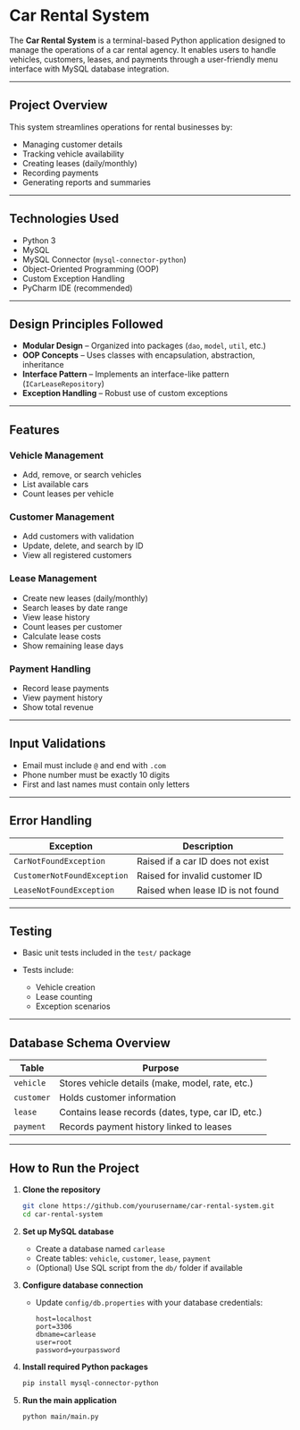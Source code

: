 
# Car Rental System

The **Car Rental System** is a terminal-based Python application designed to manage the operations of a car rental agency. It enables users to handle vehicles, customers, leases, and payments through a user-friendly menu interface with MySQL database integration.

---

## Project Overview

This system streamlines operations for rental businesses by:

* Managing customer details
* Tracking vehicle availability
* Creating leases (daily/monthly)
* Recording payments
* Generating reports and summaries

---

## Technologies Used

* Python 3
* MySQL
* MySQL Connector (`mysql-connector-python`)
* Object-Oriented Programming (OOP)
* Custom Exception Handling
* PyCharm IDE (recommended)

---

## Design Principles Followed

* **Modular Design** – Organized into packages (`dao`, `model`, `util`, etc.)
* **OOP Concepts** – Uses classes with encapsulation, abstraction, inheritance
* **Interface Pattern** – Implements an interface-like pattern (`ICarLeaseRepository`)
* **Exception Handling** – Robust use of custom exceptions

---

## Features

### Vehicle Management

* Add, remove, or search vehicles
* List available cars
* Count leases per vehicle

### Customer Management

* Add customers with validation
* Update, delete, and search by ID
* View all registered customers

### Lease Management

* Create new leases (daily/monthly)
* Search leases by date range
* View lease history
* Count leases per customer
* Calculate lease costs
* Show remaining lease days

### Payment Handling

* Record lease payments
* View payment history
* Show total revenue

---

## Input Validations

* Email must include `@` and end with `.com`
* Phone number must be exactly 10 digits
* First and last names must contain only letters

---

## Error Handling

| Exception                   | Description                       |
| --------------------------- | --------------------------------- |
| `CarNotFoundException`      | Raised if a car ID does not exist |
| `CustomerNotFoundException` | Raised for invalid customer ID    |
| `LeaseNotFoundException`    | Raised when lease ID is not found |

---

## Testing

* Basic unit tests included in the `test/` package
* Tests include:

  * Vehicle creation
  * Lease counting
  * Exception scenarios

---

## Database Schema Overview

| Table      | Purpose                                            |
| ---------- | -------------------------------------------------- |
| `vehicle`  | Stores vehicle details (make, model, rate, etc.)   |
| `customer` | Holds customer information                         |
| `lease`    | Contains lease records (dates, type, car ID, etc.) |
| `payment`  | Records payment history linked to leases           |

---

## How to Run the Project

1. **Clone the repository**

   ```bash
   git clone https://github.com/yourusername/car-rental-system.git
   cd car-rental-system
   ```

2. **Set up MySQL database**

   * Create a database named `carlease`
   * Create tables: `vehicle`, `customer`, `lease`, `payment`
   * (Optional) Use SQL script from the `db/` folder if available

3. **Configure database connection**

   * Update `config/db.properties` with your database credentials:

     ```
     host=localhost
     port=3306
     dbname=carlease
     user=root
     password=yourpassword
     ```

4. **Install required Python packages**

   ```bash
   pip install mysql-connector-python
   ```

5. **Run the main application**

   ```bash
   python main/main.py
   ```

